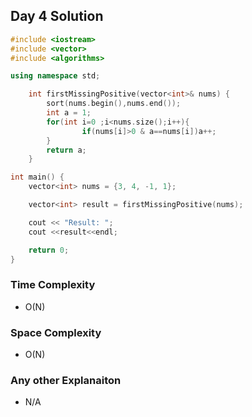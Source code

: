 ## Day 4 Solution

```cpp
#include <iostream>
#include <vector>
#include <algorithms>

using namespace std;

    int firstMissingPositive(vector<int>& nums) {
        sort(nums.begin(),nums.end());
        int a = 1;
        for(int i=0 ;i<nums.size();i++){
                if(nums[i]>0 & a==nums[i])a++;
        }
        return a;
    }

int main() {
    vector<int> nums = {3, 4, -1, 1};

    vector<int> result = firstMissingPositive(nums);

    cout << "Result: ";
    cout <<result<<endl;

    return 0;
}


```

### Time Complexity
 -  O(N)

### Space Complexity
 - O(N)

### Any other Explanaiton
- N/A